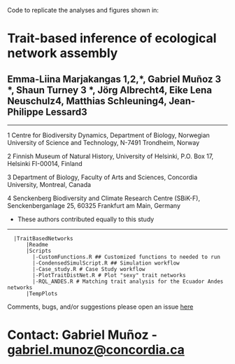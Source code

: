 

Code to replicate the analyses and figures shown in:
# Trait-based inference of ecological network assembly
## Emma-Liina Marjakangas 1,2,\*, Gabriel Muñoz 3 \*, Shaun Turney 3 \*, Jörg Albrecht4, Eike Lena Neuschulz4, Matthias Schleuning4, Jean-Philippe Lessard3

-----------
1 Centre for Biodiversity Dynamics, Department of Biology, Norwegian University of Science and Technology, N-7491 Trondheim, Norway

2 Finnish Museum of Natural History, University of Helsinki, P.O. Box 17, Helsinki FI-00014, Finland

3 Department of Biology, Faculty of Arts and Sciences, Concordia University, Montreal, Canada

4 Senckenberg Biodiversity and Climate Research Centre (SBiK-F), Senckenberganlage 25, 60325 Frankfurt am Main, Germany

* These authors contributed equally to this study
-----------




      |TraitBasedNetworks
          |Readme
          |Scripts
            |-CustomFunctions.R ## Customized functions to needed to run 
            |-CondensedSimulScript.R ## Simulation workflow
            |-Case_study.R # Case Study workflow 
            |-PlotTraitDistNet.R # Plot "sexy" trait networks
            |-RQL_ANDES.R # Matching trait analysis for the Ecuador Andes networks
          |TempPlots
          
    


Comments, bugs, and/or suggestions please open an issue [here](https://github.com/fgabriel1891/TraitBasedNetworks/issues/new)

# Contact: Gabriel Muñoz - gabriel.munoz@concordia.ca


